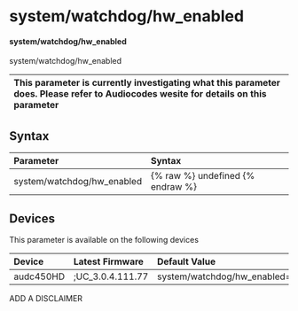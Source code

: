 ﻿---
description: system/watchdog/hw_enabled
search: false
---

# system/watchdog/hw_enabled

#### system/watchdog/hw_enabled

system/watchdog/hw_enabled


| This parameter is currently investigating what this parameter does. Please refer to Audiocodes wesite for details on this parameter | 
| :--- |

## Syntax
| Parameter | Syntax |
| :--- | :--- |
|system/watchdog/hw_enabled | {% raw %} undefined {% endraw %}|

## Devices
This parameter is available on the following devices

| Device | Latest Firmware | Default Value |
|:---|:---|:---|
| audc450HD | ;UC_3.0.4.111.77 | system/watchdog/hw_enabled=1 

ADD A DISCLAIMER
